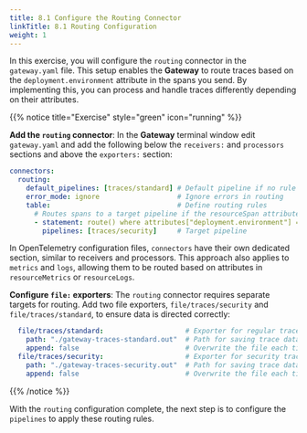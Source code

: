 ```yaml
---
title: 8.1 Configure the Routing Connector
linkTitle: 8.1 Routing Configuration
weight: 1
---
```


In this exercise, you will configure the `routing` connector in the `gateway.yaml` file. This setup enables the **Gateway** to route traces based on the `deployment.environment` attribute in the spans you send. By implementing this, you can process and handle traces differently depending on their attributes.

{{% notice title="Exercise" style="green" icon="running" %}}

**Add the `routing` connector**: In the **Gateway** terminal window edit `gateway.yaml` and add the following below the `receivers:` and `processors` sections and above the `exporters:` section:

```yaml
connectors:
  routing:
    default_pipelines: [traces/standard] # Default pipeline if no rule matches
    error_mode: ignore                   # Ignore errors in routing
    table:                               # Define routing rules
      # Routes spans to a target pipeline if the resourceSpan attribute matches the rule
      - statement: route() where attributes["deployment.environment"] == "security_applications"
        pipelines: [traces/security]     # Target pipeline 
```

In OpenTelemetry configuration files, `connectors` have their own dedicated section, similar to receivers and processors. This approach also applies to `metrics` and `logs`, allowing them to be routed based on attributes in `resourceMetrics` or `resourceLogs`.

**Configure `file:` exporters**: The `routing` connector requires separate targets for routing. Add two file exporters, `file/traces/security` and `file/traces/standard`, to ensure data is directed correctly:

```yaml
  file/traces/standard:                    # Exporter for regular traces
    path: "./gateway-traces-standard.out"  # Path for saving trace data
    append: false                          # Overwrite the file each time
  file/traces/security:                    # Exporter for security traces
    path: "./gateway-traces-security.out"  # Path for saving trace data
    append: false                          # Overwrite the file each time 
```

{{% /notice %}}

With the `routing` configuration complete, the next step is to configure the `pipelines` to apply these routing rules.

